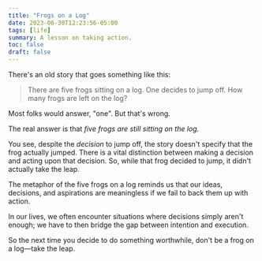 ```yaml
---
title: "Frogs on a Log"
date: 2023-06-30T12:23:56-05:00
tags: [life]
summary: A lesson on taking action.
toc: false
draft: false
---
```


There's an old story that goes something like this:

> There are five frogs sitting on a log. One decides to jump off. How many frogs are left on the log?

Most folks would answer, "one". But that's wrong.

The real answer is that *five frogs are still sitting on the log.*

You see, despite the *decision* to jump off, the story doesn't specify that the frog actually jumped. There is a vital distinction between making a decision and acting upon that decision. So, while that frog decided to jump, it didn't actually take the leap.

The metaphor of the five frogs on a log reminds us that our ideas, decisions, and aspirations are meaningless if we fail to back them up with action. 

In our lives, we often encounter situations where decisions simply aren't enough; we have to then bridge the gap between intention and execution.

So the next time you decide to do something worthwhile, don't be a frog on a log&mdash;take the leap.